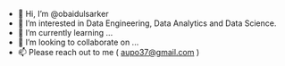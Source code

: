 - 👋 Hi, I’m @obaidulsarker
- 👀 I’m interested in Data Engineering, Data Analytics and Data Science. 
- 🌱 I’m currently learning ...
- 💞️ I’m looking to collaborate on ...
- 📫 Please reach out to me ( aupo37@gmail.com )

<!---
obaidulsarker/obaidulsarker is a ✨ special ✨ repository because its `README.md` (this file) appears on your GitHub profile.
You can click the Preview link to take a look at your changes.
--->
